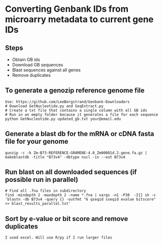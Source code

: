 # Converting Genbank IDs from microarry metadata to current gene IDs

## Steps 
* Obtain GB ids
* Download GB sequences 
* Blast sequences against all genes
* Remove duplicates

## To generate a genozip reference genome file
```
Use: https://github.com/LeeBergstrand/Genbank-Downloaders
# Download GetNucleotide.py and SeqExtract.py
# Create a txt file that contains a single column with all GB ids
# Run in an empty folder because it generates a file for each sequence
python GetNucleotide.py updated_gb.txt your@email.edu
```

## Generate a blast db for the mRNA or cDNA fasta file for your genome
```
gunzip -c -k Zm-B73-REFERENCE-GRAMENE-4.0_Zm00001d.2.gene.fa.gz | makeblastdb -title "B73v4" -dbtype nucl -in --out B73v4
```

## Run blast on all downloaded sequences (if possible run in parallel) 
```
# Find all .fna files in subdirectory
find -mindepth 2 -maxdepth 2 -name *.fna | xargs -n1 -P30  -I{} sh -c 'blastn -db B73v4 -query {} -outfmt "6 qseqid sseqid evalue bitscore" >> blast_results_parallel.txt'
```

## Sort by e-value or bit score and remove duplicates
```
I used excel. Will use R/py if I run larger files
```
